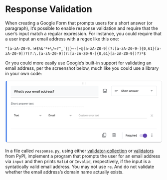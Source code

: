 # Response Validation

When creating a Google Form that prompts users for a short answer (or paragraph), it’s possible to enable response validation and require that the user’s input match a regular expression. For instance, you could require that a user input an email address with a regex like this one:

    ^[a-zA-Z0-9.!#$%&'*+\/=?^_`{|}~-]+@[a-zA-Z0-9](?:[a-zA-Z0-9-]{0,61}[a-zA-Z0-9])?(?:\.[a-zA-Z0-9](?:[a-zA-Z0-9-]{0,61}[a-zA-Z0-9])?)*$

Or you could more easily use Google’s built-in support for validating an email address, per the screenshot below, much like you could use a library in your own code:

![form](./form.png)

In a file called `response.py`, using either [validator-collection](https://pypi.org/project/validator-collection/) or [validators](https://github.com/python-validators/validators) from PyPI, implement a program that prompts the user for an email address via `input` and then prints `Valid` or `Invalid`, respectively, if the input is a syntatically valid email address. You may not use `re`. And do not validate whether the email address’s domain name actually exists.
